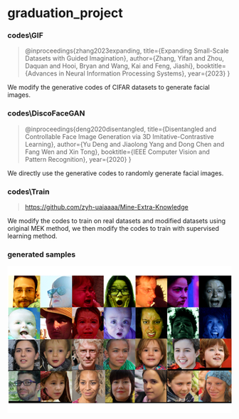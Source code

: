 # graduation_project

### codes\GIF
> @inproceedings{zhang2023expanding,
  title={Expanding Small-Scale Datasets with Guided Imagination},
  author={Zhang, Yifan and Zhou, Daquan and Hooi, Bryan and Wang, Kai and Feng, Jiashi},
  booktitle={Advances in Neural Information Processing Systems},
  year={2023}
}

We modify the generative codes of CIFAR datasets to generate facial images.

### codes\DiscoFaceGAN
> @inproceedings{deng2020disentangled,
	title={Disentangled and Controllable Face Image Generation via 3D Imitative-Contrastive Learning},
	author={Yu Deng and Jiaolong Yang and Dong Chen and Fang Wen and Xin Tong},
    booktitle={IEEE Computer Vision and Pattern Recognition},
    year={2020}
}

We directly use the generative codes to randomly generate facial images.

### codes\Train
> https://github.com/zyh-uaiaaaa/Mine-Extra-Knowledge

We modify the codes to train on real datasets and modified datasets using original MEK method, we then modify the codes to train with supervised learning method.

### generated samples
![Generated Image](/generated%20samples/image.png)